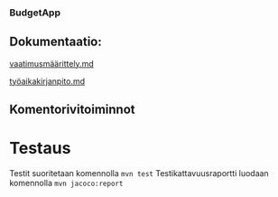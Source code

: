 ### BudgetApp 

## Dokumentaatio:

[vaatimusmäärittely.md](https://github.com/nikool/otm-harjoitustyo/blob/master/dokumentointi/vaatimusmäärittely.md)

[työaikakirjanpito.md](https://github.com/nikool/otm-harjoitustyo/blob/master/dokumentointi/työaikakirjanpito.md)

## Komentorivitoiminnot

# Testaus

Testit suoritetaan komennolla
````mvn test````
Testikattavuusraportti luodaan komennolla
````mvn jacoco:report````
